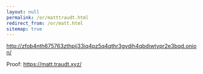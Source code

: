 ```yaml
---
layout: null
permalink: /or/matttraudt.html
redirect_from: /or/matt.html
sitemap: true
---
```


http://zfob4nth675763zthpij33iq4pz5q4qthr3gydih4qbdiwtypr2e3bqd.onion/

Proof: https://matt.traudt.xyz/
